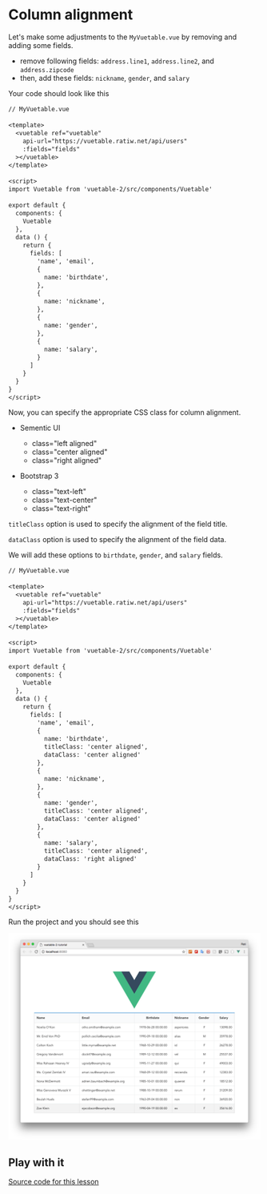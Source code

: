 # Column alignment

Let's make some adjustments to the `MyVuetable.vue` by removing and adding some fields.

- remove following fields: `address.line1`, `address.line2`, and `address.zipcode`
- then, add these fields:  `nickname`, `gender`, and `salary`

Your code should look like this

```vue
// MyVuetable.vue

<template>
  <vuetable ref="vuetable"
    api-url="https://vuetable.ratiw.net/api/users"
    :fields="fields"
  ></vuetable>
</template>

<script>
import Vuetable from 'vuetable-2/src/components/Vuetable'

export default {
  components: {
    Vuetable
  },
  data () {
    return {
      fields: [
        'name', 'email',
        {
          name: 'birthdate',
        },
        {
          name: 'nickname',
        },
        {
          name: 'gender',
        },
        {
          name: 'salary',
        }
      ]
    }
  }
}
</script>
```

Now, you can specify the appropriate CSS class for column alignment.

- Sementic UI
    - class="left aligned"
    - class="center aligned"
    - class="right aligned"
    
- Bootstrap 3
    - class="text-left"
    - class="text-center"
    - class="text-right"

`titleClass` option is used to specify the alignment of the field title.

`dataClass` option is used to specify the alignment of the field data.

We will add these options to `birthdate`, `gender`, and `salary` fields.

```vue
// MyVuetable.vue

<template>
  <vuetable ref="vuetable"
    api-url="https://vuetable.ratiw.net/api/users"
    :fields="fields"
  ></vuetable>
</template>

<script>
import Vuetable from 'vuetable-2/src/components/Vuetable'

export default {
  components: {
    Vuetable
  },
  data () {
    return {
      fields: [
        'name', 'email',
        {
          name: 'birthdate',
          titleClass: 'center aligned',
          dataClass: 'center aligned'
        },
        {
          name: 'nickname',
        },
        {
          name: 'gender',
          titleClass: 'center aligned',
          dataClass: 'center aligned'
        },
        {
          name: 'salary',
          titleClass: 'center aligned',
          dataClass: 'right aligned'
        }
      ]
    }
  }
}
</script>
```

Run the project and you should see this

![image](https://raw.githubusercontent.com/ratiw/images/master/vuetable-2-tutorial/05-1.png)

## Play with it

<vuep template="#lesson05"></vuep>

<script v-pre type="text/x-template" id="lesson05">
<template>
    <vuetable ref="vuetable"
          api-url="https://vuetable.ratiw.net/api/users"
          :fields="fields">
    </vuetable>
</template>

<script>
  Vue.use(Vuetable);
  export default {
  data () {
      return {
        fields: [
                'name', 'email',
                {
                  name: 'birthdate',
                  titleClass: 'center aligned',
                  dataClass: 'center aligned'
                },
                {
                  name: 'nickname',
                },
                {
                  name: 'gender',
                  titleClass: 'center aligned',
                  dataClass: 'center aligned'
                },
                {
                  name: 'salary',
                  titleClass: 'center aligned',
                  dataClass: 'right aligned'
                }
              ]
      }
    }
  }
</script>

</script>

[Source code for this lesson](https://github.com/ratiw/vuetable-2-tutorial/tree/lesson-5)
